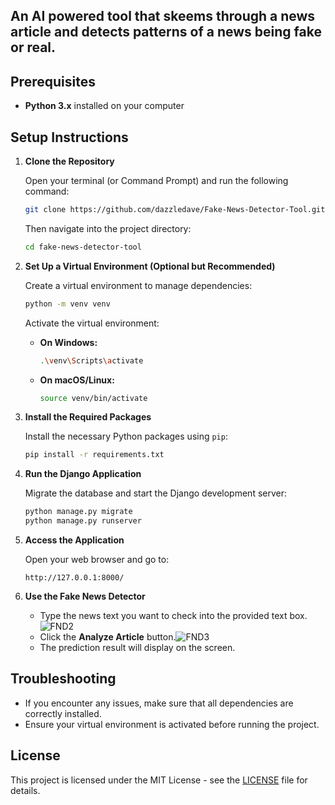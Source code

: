 <h2>An AI powered tool that skeems through a news article and detects patterns of a news being fake or real.</h2>

## Prerequisites

- **Python 3.x** installed on your computer

## Setup Instructions

1. **Clone the Repository**

   Open your terminal (or Command Prompt) and run the following command:

   ```bash
   git clone https://github.com/dazzledave/Fake-News-Detector-Tool.git
   ```

   Then navigate into the project directory:

   ```bash
   cd fake-news-detector-tool
   ```

2. **Set Up a Virtual Environment (Optional but Recommended)**

   Create a virtual environment to manage dependencies:

   ```bash
   python -m venv venv
   ```

   Activate the virtual environment:

   - **On Windows:**
     ```bash
     .\venv\Scripts\activate
     ```
   - **On macOS/Linux:**
     ```bash
     source venv/bin/activate
     ```

3. **Install the Required Packages**

   Install the necessary Python packages using `pip`:

   ```bash
   pip install -r requirements.txt
   ```

4. **Run the Django Application**

   Migrate the database and start the Django development server:

   ```bash
   python manage.py migrate
   python manage.py runserver
   ```

5. **Access the Application**

   Open your web browser and go to:

   ```
   http://127.0.0.1:8000/
   ```

6. **Use the Fake News Detector**

   - Type the news text you want to check into the provided text box.
![FND2](https://github.com/user-attachments/assets/f5d3e44b-563a-45b7-b767-30e7ab6023f2)
   - Click the **Analyze Article** button.![FND3](https://github.com/user-attachments/assets/9c73da51-b402-4a18-a0e0-02fc0132f03f)
   - The prediction result will display on the screen.


## Troubleshooting

- If you encounter any issues, make sure that all dependencies are correctly installed.
- Ensure your virtual environment is activated before running the project.

## License

This project is licensed under the MIT License - see the [LICENSE](LICENSE) file for details.
